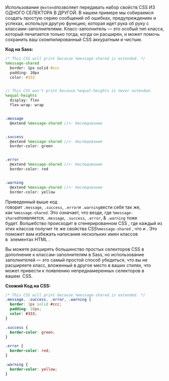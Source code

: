 Использование `@extend`позволяет передавать набор свойств CSS ИЗ ОДНОГО СЕЛЕКТОРА В ДРУГОЙ. В нашем примере мы собираемся создать простую серию сообщений об ошибках, предупреждениях и успехах, используя другую функцию, которая идет рука об руку с классами-заполнителями. Класс-заполнитель — это особый тип класса, который печатается только тогда, когда он расширен, и может помочь сохранить ваш скомпилированный CSS аккуратным и чистым.

**Код на Sass:**
```scss
/* This CSS will print because %message-shared is extended. */
%message-shared
  border: 1px solid #ccc
  padding: 10px
  color: #333


// This CSS won't print because %equal-heights is never extended.
%equal-heights
  display: flex
  flex-wrap: wrap


.message
  @extend %message-shared //<- Наследование


.success
  @extend %message-shared //<- Наследование
  border-color: green


.error
  @extend %message-shared //<- Наследование
  border-color: red


.warning
  @extend %message-shared //<- Наследование
  border-color: yellow
```

Приведенный выше код говорит `.message`, `.success`, `.error`и `.warning`вести себя так же, как `%message-shared`. Это означает, что везде, где `%message-shared`появляется, `.message`, `.success`, `.error`, & `.warning` тоже будет. Волшебство происходит в сгенерированном CSS , где каждый из этих классов получит те же свойства CSS`%message-shared` , что и . Это поможет вам избежать написания нескольких имен классов в  элементах HTML .

Вы можете расширять большинство простых селекторов CSS в дополнение к классам-заполнителям в Sass, но использование заполнителей — это самый простой способ убедиться, что вы не расширяете класс, вложенный в другое место в ваших стилях, что может привести к появлению непреднамеренных селекторов в вашем  CSS.

**Схожий Код на CSS:**
```css
/* This CSS will print because %message-shared is extended. */
.message, .success, .error, .warning {
  border: 1px solid #ccc;
  padding: 10px;
  color: #333;
}

.success {
  border-color: green;
}

.error {
  border-color: red;
}

.warning {
  border-color: yellow;
}
```
